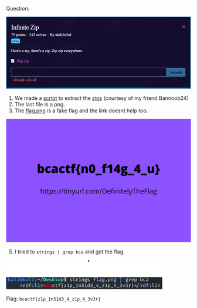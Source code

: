 Question:

![](https://github.com/MyNameIsZxM/CTF-Writeups/blob/main/2021/BCATCF%202.0/forensic/Infinite%20Zip/Question.png)

1. We made a [script](https://github.com/MyNameIsZxM/CTF-Writeups/blob/main/2021/BCATCF%202.0/forensic/Infinite%20Zip/script.py) to extract the [zips](https://github.com/MyNameIsZxM/CTF-Writeups/blob/main/2021/BCATCF%202.0/forensic/Infinite%20Zip/flag.zip) (courtesy of my friend Bannoob24)
2. The last file is a png.
3. The [flag.png](https://github.com/MyNameIsZxM/CTF-Writeups/blob/main/2021/BCATCF%202.0/forensic/Infinite%20Zip/flag.png) is a fake flag and the link doesnt help too.

![](https://github.com/MyNameIsZxM/CTF-Writeups/blob/main/2021/BCATCF%202.0/forensic/Infinite%20Zip/flag.png)

5. I tried to `strings | grep bca` and got the flag.

![](https://github.com/MyNameIsZxM/CTF-Writeups/blob/main/2021/BCATCF%202.0/forensic/Infinite%20Zip/image.png)

Flag: `bcactf{z1p_1n51d3_4_z1p_4_3v3r}`
